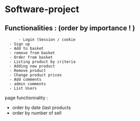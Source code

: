 Software-project
================


Functionalities : (order by importance ! )
--------------
  
     	  - Login (Session / cookie 
	  - Sign up
	  - Add to basket
	  - remove from basket
	  - Order from basket
	  - Listing product by criteria
	  - Adding new product
	  - Remove product
	  - Change product prices
	  - Add comments
	  - admin comments
	  - List Users

	  

page functionnality :
- order by date (last products
- order by number of sell
